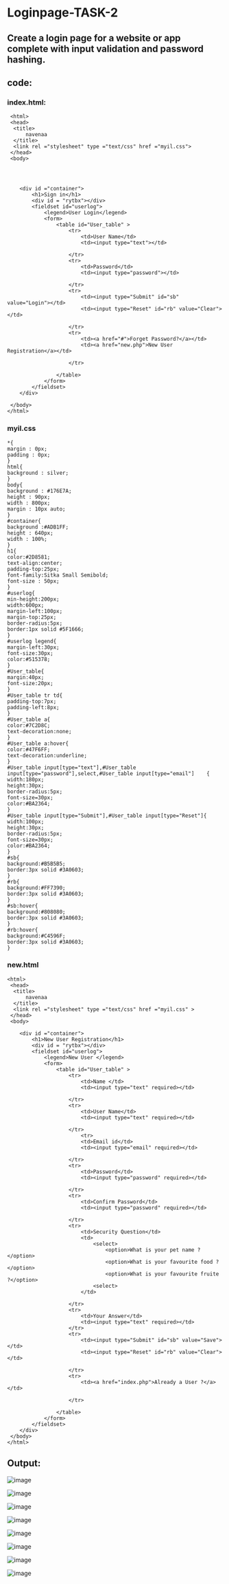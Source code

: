 # Loginpage-TASK-2

## Create a login page for a website or app complete with input validation and password hashing.

## code:

### index.html:
```
 <html>
 <head>
  <title>
      navenaa
  </title>
  <link rel ="stylesheet" type ="text/css" href ="myil.css">
 </head>
 <body>
	
		
		
	
	<div id ="container">		
		<h1>Sign in</h1>
		<div id = "rytbx"></div>  
		<fieldset id="userlog">
			<legend>User Login</legend>
			<form>
				<table id="User_table" >
					<tr>
						<td>User Name</td>
						<td><input type="text"></td>
					
					</tr>
					<tr>
						<td>Password</td>
						<td><input type="password"></td>
					
					</tr>
					<tr>
						<td><input type="Submit" id="sb" value="Login"></td>
						<td><input type="Reset" id="rb" value="Clear"></td>
					
					</tr>
					<tr>
						<td><a href="#">Forget Password?</a></td>
						<td><a href="new.php">New User Registration</a></td>
					
					</tr>

				</table>
			</form>
		</fieldset>		
	</div>
   	
 </body>
</html>
```
### myil.css
```
*{
margin : 0px;
padding : 0px;
}
html{
background : silver;
}
body{
background : #176E7A;
height : 90px;
width : 800px;
margin : 10px auto;
}
#container{
background :#ADB1FF;
height : 640px;
width : 100%;
}
h1{
color:#2D8581;
text-align:center;
padding-top:25px;
font-family:Sitka Small Semibold;
font-size : 50px;
}
#userlog{
min-height:200px;
width:600px;
margin-left:100px;
margin-top:25px;
border-radius:5px;
border:1px solid #5F1666;
}
#userlog legend{
margin-left:30px;
font-size:30px;
color:#515378;
}
#User_table{
margin:40px;
font-size:20px;
}
#User_table tr td{
padding-top:7px;
padding-left:8px;
}
#User_table a{
color:#7C2D8C;
text-decoration:none;
}
#User_table a:hover{
color:#47F6FF;
text-decoration:underline;
}
#User_table input[type="text"],#User_table input[type="password"],select,#User_table input[type="email"]	{
width:180px;
height:30px;
border-radius:5px;
font-size=30px;
color:#BA2364;
}
#User_table input[type="Submit"],#User_table input[type="Reset"]{
width:100px;
height:30px;
border-radius:5px;
font-size=30px;
color:#BA2364;
}
#sb{
background:#B5B5B5;
border:3px solid #3A0603;
}
#rb{
background:#FF7390;
border:3px solid #3A0603;
}
#sb:hover{
background:#808080;
border:3px solid #3A0603;
}
#rb:hover{
background:#C4596F;
border:3px solid #3A0603;
}
```
### new.html

```
<html>
 <head>
  <title>
      navenaa
  </title>
  <link rel ="stylesheet" type ="text/css" href ="myil.css" >
 </head>
 <body>

	<div id ="container">		
		<h1>New User Registration</h1>
		<div id = "rytbx"></div>  
		<fieldset id="userlog">
			<legend>New User </legend>
			<form>
				<table id="User_table" >
					<tr>
						<td>Name </td>
						<td><input type="text" required></td>
					
					</tr>
					<tr>
						<td>User Name</td>
						<td><input type="text" required></td>
					
					</tr>
				        <tr>
						<td>Email id</td>
						<td><input type="email" required></td>
					
					</tr>
					<tr>
						<td>Password</td>
						<td><input type="password" required></td>
					
					</tr>
					<tr>
						<td>Confirm Password</td>
						<td><input type="password" required></td>
					
					</tr>
					<tr>
						<td>Security Question</td>
						<td>
							<select>
								<option>What is your pet name ?</option>
								<option>What is your favourite food ?</option>
								<option>What is your favourite fruite ?</option>
							<select>
						</td>
					
					</tr>
					<tr>
						<td>Your Answer</td>
						<td><input type="text" required></td>
					</tr>
					<tr>
						<td><input type="Submit" id="sb" value="Save"></td>
						<td><input type="Reset" id="rb" value="Clear"></td>
					
					</tr>
					<tr>
						<td><a href="index.php">Already a User ?</a></td>
					
					</tr>

				</table>
			</form>
		</fieldset>		
	</div>
 </body>
</html>
```
## Output:

![image](https://github.com/naveenaakumarasamy/Loginpage-TASK-2/assets/113497406/416a7ae1-8cc5-4ed2-b48b-895d0b605536)

![image](https://github.com/naveenaakumarasamy/Loginpage-TASK-2/assets/113497406/f919c638-43b7-4c76-878b-98dd8d17acfd)

![image](https://github.com/naveenaakumarasamy/Loginpage-TASK-2/assets/113497406/f30c9acc-8b3e-48b4-8a1a-f2fe5958dc8c)

![image](https://github.com/naveenaakumarasamy/Loginpage-TASK-2/assets/113497406/53f594d7-7dca-4b6d-85ef-0ebe6cf343e1)

![image](https://github.com/naveenaakumarasamy/Loginpage-TASK-2/assets/113497406/de5814aa-7bf9-44c9-8a8a-f6fdbccb9db8)

![image](https://github.com/naveenaakumarasamy/Loginpage-TASK-2/assets/113497406/3e8ace06-80fe-4e01-ad62-562a26c8de1c)

![image](https://github.com/naveenaakumarasamy/Loginpage-TASK-2/assets/113497406/6f29fec3-a403-438e-83e4-0cf17c693609)

![image](https://github.com/naveenaakumarasamy/Loginpage-TASK-2/assets/113497406/270e99c0-31aa-4ffe-9a2a-c594aefe8374)



